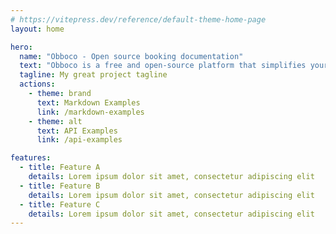 ```yaml
---
# https://vitepress.dev/reference/default-theme-home-page
layout: home

hero:
  name: "Obboco - Open source booking documentation"
  text: "Obboco is a free and open-source platform that simplifies your business processes by managing appointments, bookings, customer data, invoices, and revenue."
  tagline: My great project tagline
  actions:
    - theme: brand
      text: Markdown Examples
      link: /markdown-examples
    - theme: alt
      text: API Examples
      link: /api-examples

features:
  - title: Feature A
    details: Lorem ipsum dolor sit amet, consectetur adipiscing elit
  - title: Feature B
    details: Lorem ipsum dolor sit amet, consectetur adipiscing elit
  - title: Feature C
    details: Lorem ipsum dolor sit amet, consectetur adipiscing elit
---
```



